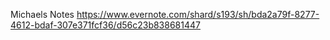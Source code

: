 Michaels Notes
https://www.evernote.com/shard/s193/sh/bda2a79f-8277-4612-bdaf-307e371fcf36/d56c23b838681447
